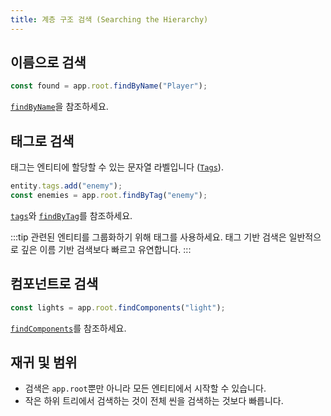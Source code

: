 ```yaml
---
title: 계층 구조 검색 (Searching the Hierarchy)
---
```


## 이름으로 검색

```javascript
const found = app.root.findByName("Player");
```

[`findByName`](https://manual.oasisserver.link/engine/classes/GraphNode.html#findbyname)을 참조하세요.

## 태그로 검색

태그는 엔티티에 할당할 수 있는 문자열 라벨입니다 ([`Tags`](https://manual.oasisserver.link/engine/classes/Tags.html)).

```javascript
entity.tags.add("enemy");
const enemies = app.root.findByTag("enemy");
```

[`tags`](https://manual.oasisserver.link/engine/classes/Entity.html#tags)와 [`findByTag`](https://manual.oasisserver.link/engine/classes/Entity.html#findbytag)를 참조하세요.

:::tip
관련된 엔티티를 그룹화하기 위해 태그를 사용하세요. 태그 기반 검색은 일반적으로 깊은 이름 기반 검색보다 빠르고 유연합니다.
:::

## 컴포넌트로 검색

```javascript
const lights = app.root.findComponents("light");
```

[`findComponents`](https://manual.oasisserver.link/engine/classes/Entity.html#findcomponents)를 참조하세요.

## 재귀 및 범위

- 검색은 `app.root`뿐만 아니라 모든 엔티티에서 시작할 수 있습니다.
- 작은 하위 트리에서 검색하는 것이 전체 씬을 검색하는 것보다 빠릅니다.
